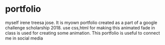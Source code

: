 # portfolio
myself irene treesa jose. It is myown portfolio created as a part of a google challenge scholarship 2018.
use css,html for making this
animated fade in class is used for creating some animation.
This portfolio is useful to connect me in social media
